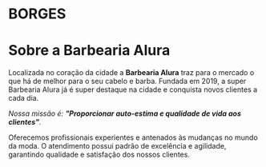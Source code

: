 # BORGES
<!DOCTYPE html>
<html lang="pt-br">
<head>
<meta charset="UTF-8">
<title>Barbearia Alura</title>
</head>
<body>
<h1>Sobre a Barbearia Alura</h1>

<p>Localizada no coração da cidade a <strong>Barbearia Alura</strong> traz para o mercado o que há de melhor para o seu cabelo e barba.
Fundada em 2019, a super Barbearia Alura já é super destaque na cidade e conquista novos clientes a cada dia.</p>

<p><em>Nossa missão é: <strong>"Proporcionar auto-estima e qualidade de vida aos clientes"</strong>.</em></p>

<p>Oferecemos profissionais experientes e antenados às mudanças no mundo da moda.
O atendimento possui padrão de excelência e agilidade, garantindo qualidade e satisfação dos nossos clientes.</p>
</body>
</html>